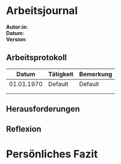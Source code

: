 # Arbeitsjournal
**Autor:in**:  
**Datum**:    
**Version**:  

## Arbeitsprotokoll
| Datum | Tätigkeit | Bemerkung |
| --- | --- | --- |
| 01.01.1970 | Default | Default |
|  |  |  |
|  |  |  |

## Herausforderungen

## Reflexion

# Persönliches Fazit
